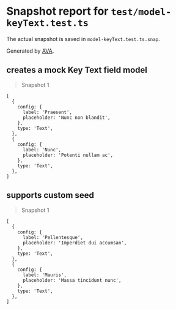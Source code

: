 # Snapshot report for `test/model-keyText.test.ts`

The actual snapshot is saved in `model-keyText.test.ts.snap`.

Generated by [AVA](https://avajs.dev).

## creates a mock Key Text field model

> Snapshot 1

    [
      {
        config: {
          label: 'Praesent',
          placeholder: 'Nunc non blandit',
        },
        type: 'Text',
      },
      {
        config: {
          label: 'Nunc',
          placeholder: 'Potenti nullam ac',
        },
        type: 'Text',
      },
    ]

## supports custom seed

> Snapshot 1

    [
      {
        config: {
          label: 'Pellentesque',
          placeholder: 'Imperdiet dui accumsan',
        },
        type: 'Text',
      },
      {
        config: {
          label: 'Mauris',
          placeholder: 'Massa tincidunt nunc',
        },
        type: 'Text',
      },
    ]
